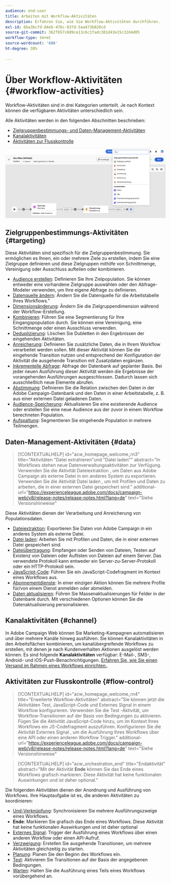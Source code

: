 ```yaml
---
audience: end-user
title: Arbeiten mit Workflow-Aktivitäten
description: Erfahren Sie, wie Sie Workflow-Aktivitäten durchführen.
exl-id: 6ba3bcfd-84eb-476c-837d-5aa473b820cd
source-git-commit: 362f657c689ce13c6c1fadc381d43e15c32d4d05
workflow-type: tm+mt
source-wordcount: '686'
ht-degree: 38%

---
```



# Über Workflow-Aktivitäten {#workflow-activities}

Workflow-Aktivitäten sind in drei Kategorien unterteilt. Je nach Kontext können die verfügbaren Aktivitäten unterschiedlich sein.

Alle Aktivitäten werden in den folgenden Abschnitten beschrieben:

* [Zielgruppenbestimmungs- und Daten-Management-Aktivitäten](#targeting)
* [Kanalaktivitäten](#channel)
* [Aktivitäten zur Flusskontrolle](#flow-control)

![](../assets/workflow-activities.png)

## Zielgruppenbestimmungs-Aktivitäten {#targeting}

Diese Aktivitäten sind spezifisch für die Zielgruppenbestimmung. Sie ermöglichen es Ihnen, ein oder mehrere Ziele zu erstellen, indem Sie eine Zielgruppe definieren und diese Zielgruppen mithilfe von Schnittmenge, Vereinigung oder Ausschluss aufteilen oder kombinieren.

* [Audience erstellen](build-audience.md): Definieren Sie Ihre Zielpopulation. Sie können entweder eine vorhandene Zielgruppe auswählen oder den Abfrage-Modeler verwenden, um Ihre eigene Abfrage zu definieren.
* [Datenquelle ändern](change-data-source.md): Ändern Sie die Datenquelle für die Arbeitstabelle Ihres Workflows.&quot;
* [Dimensionsänderung](change-dimension.md): Ändern Sie die Zielgruppendimension während der Workflow-Erstellung.
* [Kombinieren](combine.md): Führen Sie eine Segmentierung für Ihre Eingangspopulation durch. Sie können eine Vereinigung, eine Schnittmenge oder einen Ausschluss verwenden.
* [Deduplizierung](deduplication.md): Löschen Sie Dubletten in den Ergebnissen der eingehenden Aktivitäten.
* [Anreicherung](enrichment.md): Definieren Sie zusätzliche Daten, die in Ihrem Workflow verarbeitet werden sollen. Mit dieser Aktivität können Sie die eingehende Transition nutzen und entsprechend der Konfiguration der Aktivität die ausgehende Transition mit Zusatzdaten ergänzen.
* [Inkrementelle Abfrage](incremental-query.md): Abfrage der Datenbank auf geplanter Basis. Bei jeder neuen Ausführung dieser Aktivität werden die Ergebnisse der vorangehenden Ausführungen ausgeschlossen. Dadurch lassen sich ausschließlich neue Elemente abrufen.
* [Abstimmung](reconciliation.md): Definieren Sie die Relation zwischen den Daten in der Adobe Campaign-Datenbank und den Daten in einer Arbeitstabelle, z. B. aus einer externen Datei geladenen Daten.
* [Audience-Speicherung](save-audience.md): Aktualisieren Sie eine existierende Audience oder erstellen Sie eine neue Audience aus der zuvor in einem Workflow berechneten Population.
* [Aufspaltung](split.md): Segmentieren Sie eingehende Population in mehrere Teilmengen.

## Daten-Management-Aktivitäten {#data}

>[!CONTEXTUALHELP]
>id="acw_homepage_welcome_rn3"
>title="Aktivitäten &quot;Datei extrahieren&quot;und &quot;Datei laden&quot;"
>abstract="In Workflows stehen neue Datenverwaltungsaktivitäten zur Verfügung. Verwenden Sie die Aktivität Dateiextraktion , um Daten aus Adobe Campaign als externe Datei in ein anderes System zu exportieren. Verwenden Sie die Aktivität Datei laden , um mit Profilen und Daten zu arbeiten, die in einer externen Datei gespeichert sind."
>additional-url="https://experienceleague.adobe.com/docs/campaign-web/v8/release-notes/release-notes.html?lang=de" text="Siehe Versionshinweise"

Diese Aktivitäten dienen der Verarbeitung und Anreicherung von Populationsdaten.

* [Dateiextraktion](extract-file.md): Exportieren Sie Daten von Adobe Campaign in ein anderes System als externe Datei.
* [Datei laden](load-file.md): Arbeiten Sie mit Profilen und Daten, die in einer externen Datei gespeichert sind.
* [Dateiübertragung](transfer-file.md): Empfangen oder Senden von Dateien, Testen auf Existenz von Dateien oder Auflisten von Dateien auf einem Server. Das verwendete Protokoll kann entweder ein Server-zu-Server-Protokoll oder ein HTTP-Protokoll sein.
* [JavaScript-Code](javascript-code.md): Führen Sie ein JavaScript-Codefragment im Kontext eines Workflows aus.
* [Abonnementdienste](subscription-services.md): In einer einzigen Aktion können Sie mehrere Profile für/von einem Dienst anmelden oder abmelden.
* [Daten aktualisieren](update-data.md): Führen Sie Massenaktualisierungen für Felder in der Datenbank durch. Mit verschiedenen Optionen können Sie die Datenaktualisierung personalisieren.

## Kanalaktivitäten {#channel}

In Adobe Campaign Web können Sie Marketing-Kampagnen automatisieren und über mehrere Kanäle hinweg ausführen. Sie können Kanalaktivitäten in den Arbeitsflächen kombinieren, um kanalübergreifende Workflows zu erstellen, mit denen je nach Kundenverhalten Aktionen ausgelöst werden können. Es sind folgende **Kanalaktivitäten** verfügbar: E-Mail-, SMS-, Android- und iOS-Push-Benachrichtigungen. [Erfahren Sie, wie Sie einen Versand im Rahmen eines Workflows einrichten.](channels.md).

## Aktivitäten zur Flusskontrolle {#flow-control}


>[!CONTEXTUALHELP]
>id="acw_homepage_welcome_rn4"
>title="Erweiterte Workflow-Aktivitäten"
>abstract="Sie können jetzt die Aktivitäten Test, JavaScript-Code und Externes Signal in einem Workflow konfigurieren. Verwenden Sie die Test -Aktivität, um Workflow-Transitionen auf der Basis von Bedingungen zu aktivieren. Fügen Sie die Aktivität JavaScript-Code hinzu, um im Kontext Ihres Workflows ein JS-Codefragment auszuführen. Konfigurieren Sie die Aktivität Externes Signal , um die Ausführung Ihres Workflows über eine API oder einen anderen Workflow Trigger."
>additional-url="https://experienceleague.adobe.com/docs/campaign-web/v8/release-notes/release-notes.html?lang=de" text="Siehe Versionshinweise"



>[!CONTEXTUALHELP]
>id="acw_orchestration_end"
>title="Endaktivität"
>abstract="Mit der Aktivität **Ende** können Sie das Ende eines Workflows grafisch markieren. Diese Aktivität hat keine funktionalen Auswirkungen und ist daher optional."

Die folgenden Aktivitäten dienen der Anordnung und Ausführung von Workflows. Ihre Hauptaufgabe ist es, die anderen Aktivitäten zu koordinieren:

* [Und-Verknüpfung](and-join.md): Synchronisieren Sie mehrere Ausführungszweige eines Workflows.
* **Ende**: Markieren Sie grafisch das Ende eines Workflows. Diese Aktivität hat keine funktionalen Auswirkungen und ist daher optional
* [Externes Signal](external-signal.md): Trigger der Ausführung eines Workflows über einen anderen Workflow oder einen API-Aufruf.
* [Verzweigung](fork.md): Erstellen Sie ausgehende Transitionen, um mehrere Aktivitäten gleichzeitig zu starten.
* [Planung](scheduler.md): Planen Sie den Beginn des Workflows ein.
* [Test](test.md): Aktivieren Sie Transitionen auf der Basis der angegebenen Bedingungen.
* [Warten](wait.md): Halten Sie die Ausführung eines Teils eines Workflows vorübergehend an.
